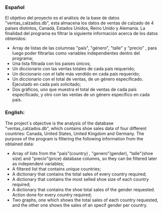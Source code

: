 ### Español

El objetivo del proyecto es el análisis de la base de datos "ventas_calzados.db", esta almacena los datos de ventas de calzado de 4 paises distintos, Canadá, Estados Unidos, Reino Unido y Alemania. La finalidad del programa es filtrar la siguiente información acerca de los datos obtenidos: 
- Array de listas de las columnas "país", "género", "talle" y "precio" , para luego poder filtrarlas como variables independientes dentro del programa;
- Una lista filtrada con los paises únicos;
- Un diccionario con las ventas totales de cada país requerido;
- Un diccionario con el talle más vendido en cada país requerido;
- Un diccionario con el total de ventas, de un género especificado. Ejecutado en cada país solicitado;
- Dos gráficos, uno que muestra el total de ventas de cada país especificado, y otro con las ventas de un género específico en cada país.

### English:

The project´s objective is the analysis of the database "ventas_calzados.db", which contains shoe sales data of four different countries: Canada, United States, United Kingdom and Germany.  The purpose of the program is filtering the following information from the obtained data:
- Array of lists from the "pais"(country) , "genero"(gender), "talle"(shoe size) and "precio"(price) database columns, so they can be filtered later as independent variables;
- A filtered list that contains unique countries;
- A dictionary that contains the total sales of every country required;
- A dictionary that contains the most selled shoe size of each country required;
- A dictionary that contains the shoe total sales of the gender requested. Action done for every country required; 
- Two graphs, one which shows the total sales of each country requested, and the other one shows the sales of an specif gender per country.
